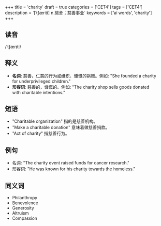 +++
title = 'charity'
draft = true
categories = ['CET4']
tags = ['CET4']
description = '[ˈt∫æriti] n.施舍；慈善事业'
keywords = ['ai words', 'charity']
+++

## 读音
/ˈtʃærɪti/

## 释义
- **名词**: 慈善，仁慈的行为或组织，慷慨的捐赠。例如: "She founded a charity for underprivileged children."
- **形容词**: 慈善的，慷慨的。例如: "The charity shop sells goods donated with charitable intentions."

## 短语
- "Charitable organization" 指的是慈善机构。
- "Make a charitable donation" 意味着做慈善捐款。
- "Act of charity" 指慈善行为。

## 例句
- 名词: "The charity event raised funds for cancer research."
- 形容词: "He was known for his charity towards the homeless."

## 同义词
- Philanthropy
- Benevolence
- Generosity
- Altruism
- Compassion

